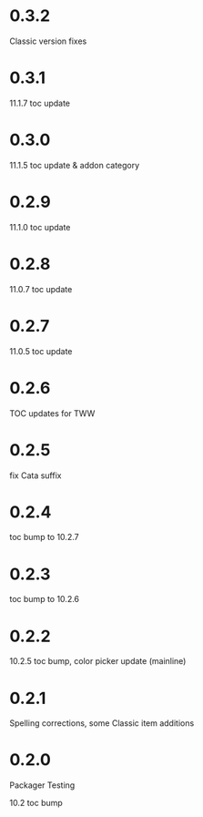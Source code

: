 # 0.3.2

Classic version fixes

# 0.3.1

11.1.7 toc update

# 0.3.0

11.1.5 toc update & addon category

# 0.2.9

11.1.0 toc update

# 0.2.8

11.0.7 toc update

# 0.2.7

11.0.5 toc update

# 0.2.6

TOC updates for TWW

# 0.2.5

fix Cata suffix

# 0.2.4

toc bump to 10.2.7

# 0.2.3

toc bump to 10.2.6

# 0.2.2

10.2.5 toc bump, color picker update (mainline)

# 0.2.1

Spelling corrections, some Classic item additions

# 0.2.0

Packager Testing

10.2 toc bump